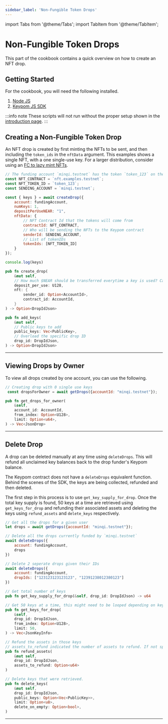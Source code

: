```yaml
---
sidebar_label: 'Non-Fungible Token Drops'
---
```

import Tabs from '@theme/Tabs';
import TabItem from '@theme/TabItem';

# Non-Fungible Token Drops
This part of the cookbook contains a quick overview on how to create an NFT drop.
## Getting Started
For the cookbook, you will need the following installed. 
1. [Node JS](https://docs.npmjs.com/downloading-and-installing-node-js-and-npm)  
2. [Keypom JS SDK](https://github.com/keypom/keypom-js#getting-started)


:::info note
These scripts will not run without the proper setup shown in the [introduction page](../welcome.md#connection-to-near-and-initializing-the-sdk).
:::

## Creating a Non-Fungible Token Drop
An NFT drop is created by first minting the NFTs to be sent, and then including the `token_ids` in the `nftData` argument. This examples shows a single NFT, with a one single-use key. For a larger distribution, consider using an [FC to lazy mint NFTs](fc.md#attaching-nfts-to-your-fc-drop).

<Tabs>
<TabItem value="SDK" label="🔑 Keypom SDK">

```js
// The funding account `minqi.testnet` has the token `token_123` on the contract `nft.examples.testnet`
const NFT_CONTRACT = `nft.examples.testnet`;
const NFT_TOKEN_ID = `token_123`;
const SENDING_ACCOUNT = `minqi.testnet`;

const { keys } = await createDrop({
    account: fundingAccount,
    numKeys: 1,
    depositPerUseNEAR: "1",
    nftData: {
        // NFT Contract Id that the tokens will come from
        contractId: NFT_CONTRACT,
        // Who will be sending the NFTs to the Keypom contract
        senderId: SENDING_ACCOUNT,
        // List of tokenIDs
        tokenIds: [NFT_TOKEN_ID]
    }
});

console.log(keys)
```

</TabItem>
<TabItem value="CONTRACT" label="🦀 Rust Function Prototypes">

```rust
pub fn create_drop(
    &mut self,
    // How much $NEAR should be transferred everytime a key is used? Can be 0.
    deposit_per_use: U128,
    nft: {
        sender_id: Option<AccountId>,
        contract_id: AccountId,
    }
) -> Option<DropIdJson>

pub fn add_keys(
    &mut self,
    // Public keys to add
    public_keys: Vec<PublicKey>,
    // Overload the specific drop ID
    drop_id: DropIdJson,
) -> Option<DropIdJson> 

```

</TabItem>

</Tabs>

___

## Viewing Drops by Owner
To view all drops created by one account, you can use the following. 

<Tabs>
<TabItem value="SDK" label="🔑 Keypom SDK">

```js
// Creating drop with 0 single use keys
 const dropsForOwner = await getDrops({accountId: "minqi.testnet"});
```

</TabItem>
<TabItem value="CONTRACT" label="🦀 Rust Function Prototypes">

```rust
pub fn get_drops_for_owner(
    &self,
    account_id: AccountId,
    from_index: Option<U128>,
    limit: Option<u64>,
) -> Vec<JsonDrop> 
```

</TabItem>

</Tabs>

___

## Delete Drop
A drop can be deleted manually at any time using `deleteDrops`. This will refund all unclaimed key balances back to the drop funder's Keypom balance. 

The Keypom contract does not have a `deleteDrops` equivalent function. Behind the scenes of the SDK, the keys are being collected, refunded and then deleted. 

The first step in this process is to use `get_key_supply_for_drop`. Once the total key supply is found, 50 keys at a time are retrieved using `get_keys_for_drop` and refunding their associated assets and deleting the keys using `refund_assets` and `delete_keys` respectively. 

<Tabs>
<TabItem value="SDK" label="🔑 Keypom SDK">

```js
// Get all the drops for a given user
let drops = await getDrops({accountId: "minqi.testnet"});

// Delete all the drops currently funded by `minqi.testnet`
await deleteDrops({
    account: fundingAccount,
    drops
})

// Delete 2 seperate drops given their IDs
await deleteDrops({
    account: fundingAccount,
    dropIds: ["123123123123123", "12391238012380123"]
})
```

</TabItem>
<TabItem value="CONTRACT" label="🦀 Rust Function Prototypes">

```rust
// Get total number of keys
pub fn get_key_supply_for_drop(&self, drop_id: DropIdJson) -> u64

// Get 50 keys at a time, this might need to be looped depending on key supply
pub fn get_keys_for_drop(
    &self,
    drop_id: DropIdJson,
    from_index: Option<U128>,
    limit: 50,
) -> Vec<JsonKeyInfo>

// Refund the assets in those keys
// assets_to_refund indicated the number of assets to refund. If not specified, all assets will be attempted to be refunded. 
pub fn refund_assets(
    &mut self, 
    drop_id: DropIdJson, 
    assets_to_refund: Option<u64>
)

// Delete keys that were retrieved.
pub fn delete_keys(
    &mut self,
    drop_id: DropIdJson,
    public_keys: Option<Vec<PublicKey>>,
    limit: Option<u8>,
    delete_on_empty: Option<bool>,
)
```

</TabItem>

</Tabs>

___
